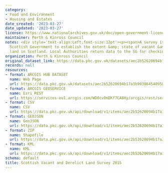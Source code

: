 ```yaml
---
category:
- Food and Environment
- Housing and Estates
date_created: '2023-03-27'
date_updated: '2023-03-27'
license: https://www.nationalarchives.gov.uk/doc/open-government-licence/version/3/
maintainer: Perth & Kinross Council
notes: <div style='text-align:Left;font-size:12pt'><p><span>A survey issued by the
  Scottish Government to establish the extent &amp; state of vacant &amp; derelict
  land in Scotland. Local Authorities return data to the SG for checking. See https://www.gov.scot/binaries/content/documents/govscot/publications/statistics/2019/08/scottish-vacant-and-derelict-land-survey-guidance-notes/documents/scottish-vacant-and-derelict-land-survey-guidance-notes/scottish-vacant-and-derelict-land-survey-guidance-notes/govscot%3Adocument/Scottish%2BVacant%2Band%2BDerelict%2BLand%2BSurvey%2B2020%2B-%2BAdmin%2B-%2BGuidance.pdf</span></p></div>
organization: Perth & Kinross Council
original_dataset_link: https://data.pkc.gov.uk/datasets/aec2b52620694b17a3b993864540958a_4
records: null
resources:
- format: ARCGIS HUB DATASET
  name: Web Page
  url: https://data.pkc.gov.uk/datasets/aec2b52620694b17a3b993864540958a_4
- format: ARCGIS GEOSERVICE
  name: Esri REST
  url: https://services-eu1.arcgis.com/WD0cvOmDKf7CA0Xy/arcgis/rest/services/Scottish_Vacant_and_Derelict_Land_Survey_2015/FeatureServer/4
- format: CSV
  name: CSV
  url: https://data.pkc.gov.uk/api/download/v1/items/aec2b52620694b17a3b993864540958a/csv?layers=4
- format: GEOJSON
  name: GeoJSON
  url: https://data.pkc.gov.uk/api/download/v1/items/aec2b52620694b17a3b993864540958a/geojson?layers=4
- format: ZIP
  name: Shapefile
  url: https://data.pkc.gov.uk/api/download/v1/items/aec2b52620694b17a3b993864540958a/shapefile?layers=4
- format: KML
  name: KML
  url: https://data.pkc.gov.uk/api/download/v1/items/aec2b52620694b17a3b993864540958a/kml?layers=4
schema: default
title: Scottish Vacant and Derelict Land Survey 2015
---
```

